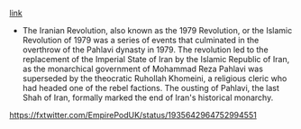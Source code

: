 [link](https://en.wikipedia.org/wiki/Iranian_Revolution)

- The Iranian Revolution, also known as the 1979 Revolution, or the Islamic Revolution of 1979 was a series of events that culminated in the overthrow of the Pahlavi dynasty in 1979. The revolution led to the replacement of the Imperial State of Iran by the Islamic Republic of Iran, as the monarchical government of Mohammad Reza Pahlavi was superseded by the theocratic Ruhollah Khomeini, a religious cleric who had headed one of the rebel factions. The ousting of Pahlavi, the last Shah of Iran, formally marked the end of Iran's historical monarchy.


https://fxtwitter.com/EmpirePodUK/status/1935642964752994551